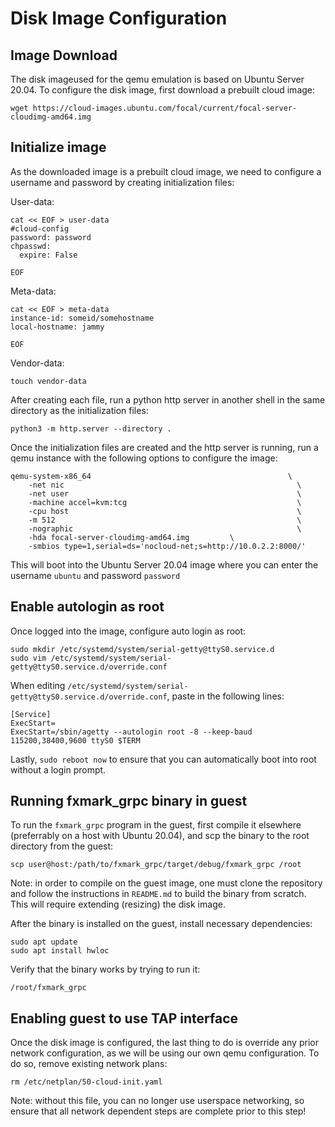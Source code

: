 # Disk Image Configuration

## Image Download
The disk imageused for the qemu emulation is based on Ubuntu Server 20.04. To configure the disk image, first download a prebuilt cloud image:

```wget https://cloud-images.ubuntu.com/focal/current/focal-server-cloudimg-amd64.img```

## Initialize image

As the downloaded image is a prebuilt cloud image, we need to configure a username and password by creating initialization files:

User-data:
```
cat << EOF > user-data
#cloud-config
password: password
chpasswd:
  expire: False

EOF
```

Meta-data:
```
cat << EOF > meta-data
instance-id: someid/somehostname
local-hostname: jammy

EOF
```

Vendor-data:
```
touch vendor-data
```

After creating each file, run a python http server in another shell in the same directory as the initialization files:
```
python3 -m http.server --directory .
```

Once the initialization files are created and the http server is running, run a qemu instance with the following options to configure the image:
```
qemu-system-x86_64                                            \
    -net nic                                                    \
    -net user                                                   \
    -machine accel=kvm:tcg                                      \
    -cpu host                                                   \
    -m 512                                                      \
    -nographic                                                  \
    -hda focal-server-cloudimg-amd64.img         \
    -smbios type=1,serial=ds='nocloud-net;s=http://10.0.2.2:8000/'
```

This will boot into the Ubuntu Server 20.04 image where you can enter the username ```ubuntu``` and password ```password```

## Enable autologin as root

Once logged into the image, configure auto login as root:

```
sudo mkdir /etc/systemd/system/serial-getty@ttyS0.service.d
sudo vim /etc/systemd/system/serial-getty@ttyS0.service.d/override.conf
```

When editing ```/etc/systemd/system/serial-getty@ttyS0.service.d/override.conf```, paste in the following lines:
```
[Service]
ExecStart=
ExecStart=/sbin/agetty --autologin root -8 --keep-baud 115200,38400,9600 ttyS0 $TERM
```

Lastly, ```sudo reboot now``` to ensure that you can automatically boot into root without a login prompt.

## Running fxmark_grpc binary in guest

To run the ```fxmark_grpc``` program in the guest, first compile it elsewhere (preferrably on a host with Ubuntu 20.04), and scp the binary to the root directory from the guest:

```scp user@host:/path/to/fxmark_grpc/target/debug/fxmark_grpc /root```

Note: in order to compile on the guest image, one must clone the repository and follow the instructions in ```README.md``` to build the binary from scratch. This will require extending (resizing) the disk image.

After the binary is installed on the guest, install necessary dependencies:

```
sudo apt update
sudo apt install hwloc
```

Verify that the binary works by trying to run it:
```
/root/fxmark_grpc
```

## Enabling guest to use TAP interface

Once the disk image is configured, the last thing to do is override any prior network configuration, as we will be using our own qemu configuration. To do so, remove existing network plans:
```
rm /etc/netplan/50-cloud-init.yaml
```

Note: without this file, you can no longer use userspace networking, so ensure that all network dependent steps are complete prior to this step!
